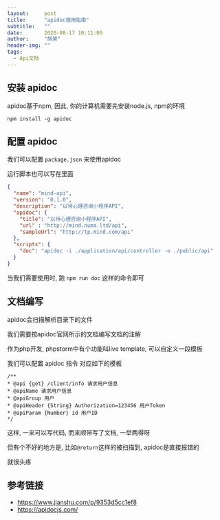 ```yaml
---
layout:     post
title:      "apidoc使用指南"
subtitle:   ""
date:       2020-08-17 10:11:00
author:     "胡荣"
header-img: ""
tags:
  - Api文档
---
```


## 安装 apidoc

apidoc基于npm, 因此, 你的计算机需要先安装node.js, npm的环境

```npm install -g apidoc```

## 配置 apidoc

我们可以配置 `package.json` 来使用apidoc

运行脚本也可以写在里面

```json
{
  "name": "mind-api",
  "version": "0.1.0",
  "description": "以待心理咨询小程序API",
  "apidoc": {
    "title": "以待心理咨询小程序API",
    "url" : "http://mind.numa.ltd/api",
    "sampleUrl": "http://tp.mind.com/api"
  },
  "scripts": {
    "doc": "apidoc -i ./application/api/controller -o ./public/api"
  }
}
```

当我们需要使用时, 跑 `npm run doc` 这样的命令即可


## 文档编写

apidoc会扫描解析目录下的文件

我们需要按apidoc官网所示的文档编写文档的注解

作为php开发, phpstorm中有个功能叫live template, 可以自定义一段模板

我们可以配置 apidoc 指令 对应如下的模板
```
/**
* @api {get} /client/info 请求用户信息
* @apiName 请求用户信息
* @apiGroup 用户
* @apiHeader {String} Authorization=123456 用户Token
* @apiParam {Number} id 用户ID
*/
```

这样, 一来可以写代码, 而来顺带写了文档, 一举两得呀

但有个不好的地方是, 比如`@return`这样的被扫描到, apidoc是直接报错的

就很头疼

## 参考链接
- https://www.jianshu.com/p/9353d5cc1ef8
- https://apidocjs.com/

